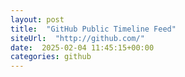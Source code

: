 ```yaml
---
layout: post
title:  "GitHub Public Timeline Feed"
siteUrl:  "http://github.com/"
date:  2025-02-04 11:45:15+00:00
categories: github
---
```

